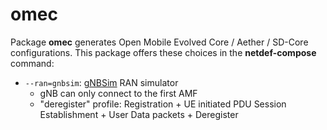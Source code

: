# omec

Package **omec** generates Open Mobile Evolved Core / Aether / SD-Core configurations.
This package offers these choices in the **netdef-compose** command:

* `--ran=gnbsim`: [gNBSim](https://github.com/omec-project/gnbsim) RAN simulator
  * gNB can only connect to the first AMF
  * "deregister" profile: Registration + UE initiated PDU Session Establishment + User Data packets + Deregister
